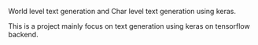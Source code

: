World level text generation and Char level text generation using keras.

This is a project mainly focus on text generation using keras on tensorflow backend.